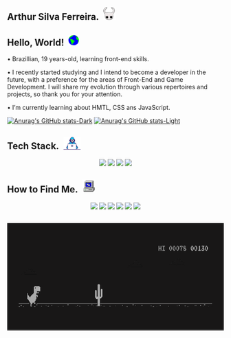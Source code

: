 ## Arthur Silva Ferreira. &nbsp;<img width="30" height="30" alt="Image" src="https://github.com/zaikkoo/zaikkoo/blob/main/assets/knight.png" />

## Hello, World!&nbsp;&nbsp;<img src="https://github.com/zaikkoo/zaikkoo/blob/main/assets/earth.gif" width=25px />

• Brazillian, 19 years-old, learning front-end skills.

• I recently started studying and I intend to become a developer in the future, with a preference for the areas of Front-End and Game Development. I will share my evolution through various repertoires and projects, so thank you for your attention.

• I’m currently learning about HMTL, CSS ans JavaScript.

[![Anurag's GitHub stats-Dark](https://github-readme-stats.vercel.app/api?username=zaikkoo&show_icons=true&theme=transparent&hide_border=true&title_color=1572B5&icon_color=1572B5&text_color=D5DBE0&rank_icon=github#gh-dark-mode-only)](https://github.com/anuraghazra/github-readme-stats#gh-dark-mode-only)
[![Anurag's GitHub stats-Light](https://github-readme-stats.vercel.app/api?username=zaikkoo&show_icons=true&theme=transparent&hide_border=true&title_color=1572B5&icon_color=1572B5&text_color=181717&rank_icon=github#gh-light-mode-only)](https://github.com/anuraghazra/github-readme-stats#gh-light-mode-only)

## Tech Stack.&nbsp;&nbsp;<img src="https://github.com/zaikkoo/zaikkoo/blob/main/assets/developer.gif" width=40px />

<div align="center">
    <img src="https://img.shields.io/badge/-html-181717?logo=html5&logoColor=E34F26&style=for-the-badge"/>
    <img src="https://img.shields.io/badge/-css-181717?logo=css&logoColor=1572B5&style=for-the-badge" />
    <img src="https://img.shields.io/badge/javascript-181717?style=for-the-badge&logo=javascript&logoColor=%23F7DF1E" />
    <img src="https://img.shields.io/badge/-python-181717?logo=python&logoColor=FFE873&style=for-the-badge" />
</div>

## How to Find Me.&nbsp;&nbsp;<img src="https://github.com/zaikkoo/zaikkoo/blob/main/assets/computer.gif" width=30px />

<div align="center">
    <a href="https://github.com/zaikkoo" target="_blank"><img src="https://img.shields.io/badge/-github-181717?logo=github&logoColor=white&style=for-the-badge"></a>
    <a href="mailto:arthursilvaferc@gmail.com" target="_blank">
<img src="https://img.shields.io/badge/-gmail-181717?logo=gmail&logoColor=DE4D40&style=for-the-badge"></a>
    <a href="https://www.instagram.com/imarthurzk?igsh=MWI1dTFkcGlzZzlucA==" target="_blank"><img src="https://img.shields.io/badge/-instagram-181717?logo=instagram&logoColor=DD2A7B&style=for-the-badge"></a>
    <a href="https://x.com/oZaikko_" target="_blank"><img src="https://img.shields.io/badge/-x-181717?logo=x&logoColor=white&style=for-the-badge"></a>
    <a href="https://youtube.com/@zaikko01?si=VUBp190VeaM-_ML7" target="_blank"><img src="https://img.shields.io/badge/-youtube-181717?logo=youtube&logoColor=C72424&style=for-the-badge"></a>
    <a href="https://steamcommunity.com/id/zaikko44/" target="_blank"><img src="https://img.shields.io/badge/-steam-181717?logo=steam&logoColor=66C0F4&style=for-the-badge"></a>
</div>

##

<div align="center">
    <img width=1000px height=250px src="https://github.com/zaikkoo/zaikkoo/blob/main/assets/dino.gif" />
</div>

